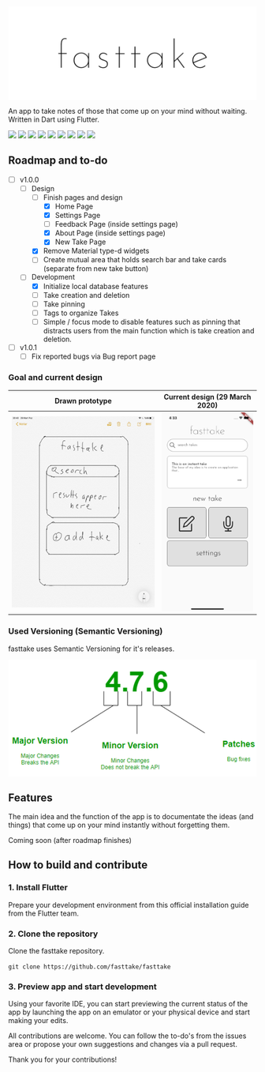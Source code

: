 <img src="/readme_assets/fasttake_repo.png" alt="fasttake logo" align="middle">

An app to take notes of those that come up on your mind without waiting. Written in Dart using Flutter.

<img src="https://img.shields.io/travis/com/fasttake/fasttake?style=flat-square"></img>
<img src="https://img.shields.io/github/issues/fasttake/fasttake?style=flat-square"></img>
<img src="https://img.shields.io/github/contributors/fasttake/fasttake?style=flat-square"></img>
<img src="https://img.shields.io/github/commit-activity/m/fasttake/fasttake?style=flat-square"></img>
<img src="https://img.shields.io/badge/contributions-welcome-brightgreen.svg?style=flat-square"></img>
<img src="https://img.shields.io/github/v/release/fasttake/fasttake?label=latest%20stable%20release&style=flat-square"></img>
<img src="https://img.shields.io/github/v/release/fasttake/fasttake?include_prereleases&label=latest%20pre-release&style=flat-square"></img>
<img src="https://img.shields.io/github/license/fasttake/fasttake?style=flat-square"></img>
<img src="https://img.shields.io/github/repo-size/fasttake/fasttake?style=flat-square"></img>

## Roadmap and to-do
- [ ] v1.0.0
  - [ ] Design
    - [ ] Finish pages and design
        - [x] Home Page
        - [x] Settings Page
        - [ ] Feedback Page (inside settings page)
        - [x] About Page (inside settings page)
        - [x] New Take Page
    - [x] Remove Material type-d widgets
    - [ ] Create mutual area that holds search bar and take cards (separate from new take button)
  - [ ] Development
    - [x] Initialize local database features
    - [ ] Take creation and deletion
    - [ ] Take pinning
    - [ ] Tags to organize Takes
    - [ ] Simple / focus mode to disable features such as pinning that distracts users from the main function which is take creation and deletion.
- [ ] v1.0.1
    - [ ] Fix reported bugs via Bug report page

### Goal and current design
| Drawn prototype | Current design (29 March 2020) |
|:-:|:-:|
| ![First](/readme_assets/prototype.png) | ![Sec](/readme_assets/30_march.png) |

### Used Versioning (Semantic Versioning)
fasttake uses Semantic Versioning for it's releases.

<img src="/readme_assets/versioning.png" alt="semantic versioning" align="middle">

## Features
The main idea and the function of the app is to documentate the ideas (and things) that come up on your mind instantly without forgetting them.

Coming soon (after roadmap finishes)

## How to build and contribute

### 1. Install Flutter
Prepare your development environment from this official installation guide from the Flutter team.

### 2. Clone the repository
Clone the fasttake repository.


`git clone https://github.com/fasttake/fasttake`

### 3. Preview app and start development
Using your favorite IDE, you can start previewing the current status of the app by launching the app on an emulator or your physical device and start making your edits.

All contributions are welcome. You can follow the to-do's from the issues area or propose your own suggestions and changes via a pull request.

Thank you for your contributions!

